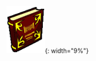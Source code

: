[![Enchanter](https://raw.githubusercontent.com/1IlIl/wikidata/main/achievement_icons/Enchanter.png)]({{site.achievements}}/Enchanter){: width="9%"}
